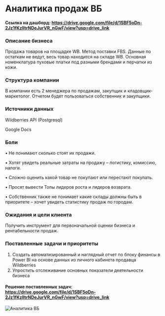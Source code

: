 
# Аналитика продаж ВБ
#### Ссылка на дашборд: https://drive.google.com/file/d/1SBF5oDn-2Jz1fKzlltrNDeJurVR_nGwF/view?usp=drive_link

### Описание бизнеса
Продажа товаров на площадке WB. Метод поставки FBS. Данные по остаткам не ведут, весь товар находится на складе WB. 
Основная номенклатура пуховые платки под разными брендами и перчатки из кожи.

### Структура компании
В компании есть 2 менеджера по продажам, закупщик и кладовщик-маркетолог. 
Отчетом будет пользоваться собственник и закупщики.

### Источники данных
Wildberries API (Postgresql)

Google Docs

### Боли
 • Не понимают сколько стоят их продажи. 

 • Хотят увидеть реальные затраты на продажу – логистику, комиссию, налоги. 

 • Сложно оценить какой товар не покупают или перестают покупать. 

 • Просят вывести Топы лидеров роста и лидеров возврата.

 • Собственник также не понимает какие склады должны быть в приоритете – хочет увидеть статистику продаж по городам.

### Ожидания и цели клиента
Получить инструмент для первоначальной оценки бизнеса и рентабельности продаж. 

### Поставленные задачи и приоритеты
1.	Создать автоматизированный и наглядный отчет по блоку финансы в Power BI на основе данных из личного кабинета продавца Wildberries
2.	Упростить отслеживание основных показатели деятельности бизнеса

#### Решение поставленных задач: https://drive.google.com/file/d/1SBF5oDn-2Jz1fKzlltrNDeJurVR_nGwF/view?usp=drive_link 
![Аналитика ВБ](https://github.com/user-attachments/assets/c021dd8c-7543-4b9d-bcb1-82de3f548f58)

